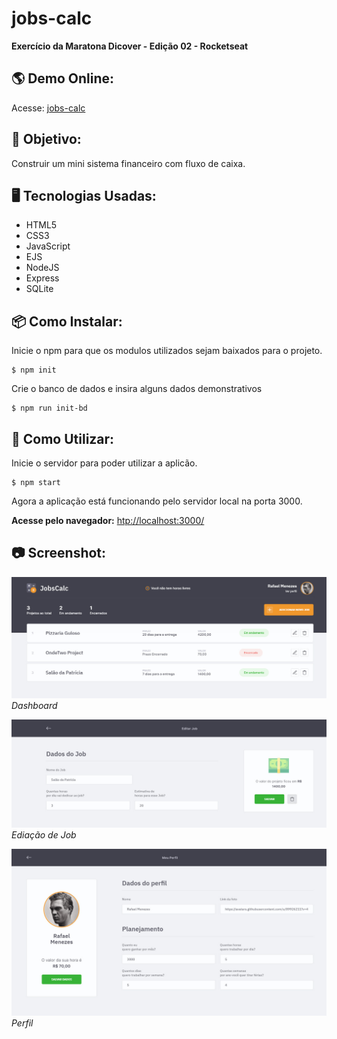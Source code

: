 # jobs-calc
 **Exercício da Maratona Dicover - Edição 02 - Rocketseat**

## :earth_americas: Demo Online:    
Acesse: [jobs-calc](https://github.com/Rafae1Menezes)

## :memo: Objetivo: 
Construir um mini sistema financeiro com fluxo de caixa.

## :desktop_computer: Tecnologias Usadas:
* HTML5
* CSS3
* JavaScript
* EJS
* NodeJS
* Express
* SQLite

## :package: Como Instalar: 

Inicie o npm para que os modulos utilizados sejam baixados para o projeto.
``` 
$ npm init 
```

Crie o banco de dados e insira alguns dados demonstrativos
``` 
$ npm run init-bd
``` 

## :hammer: Como Utilizar:

Inicie o servidor para poder utilizar a aplicão.
``` 
$ npm start
``` 

Agora a aplicação está funcionando pelo servidor local na porta 3000.

**Acesse pelo navegador:** [htp://localhost:3000/](htp://localhost:3000/)

## :camera: Screenshot:

![screenshot_dashboard](./public/images/screenshot_dashboard.jpg) *Dashboard*

![screenshot_job](./public/images/screenshot_job.jpg) *Ediação de Job*

![screenshot_profile](./public/images/screenshot_profile.jpg) *Perfil*